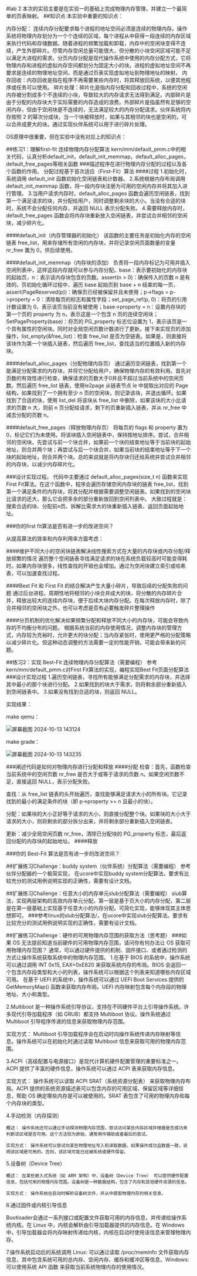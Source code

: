 #lab 2
本次的实验主要是在实验一的基础上完成物理内存管理，并建立一个最简单的页表映射。
##知识点
本实验中重要的知识点：

内存分配：
连续内存分配要求每个进程的地址空间必须是连续的物理内存。操作系统将物理内存划分为一个个连续的区域，每个进程从中获得一段连续的内存区域来执行代码和存储数据。随着进程的频繁加载和卸载，内存中的空闲块变得不连续，产生外部碎片。尽管内存空闲总量可能很大，但分散的小块空闲区域可能不足以满足大进程的需求。分页内存分配是现代操作系统中使用的内存分配方式，它将物理内存和进程的虚拟内存空间都划分为固定大小的块。进程的虚拟地址空间不再要求是连续的物理地址空间，而是通过页表实现虚拟地址到物理地址的映射。
内存回收：内存回收是指在程序不再需要某些内存时，将其释放回系统，以便其他程序或任务可以使用。
碎片处理：碎片化是指内存分配和回收过程中，系统的空闲内存被分割成多个不连续的小块，导致较大的内存请求无法得到满足。内部碎片是由于分配的内存块大于实际需要的内存造成的浪费。外部碎片是指虽然有足够的空闲内存，但由于空闲块是不连续的，无法满足较大的内存分配请求。伙伴系统将内存按照 2 的幂次分成块，当一个块被释放时，如果与其相邻的块也是空闲的，可以合并成更大的块。通过实现伙伴系统可以用于进行碎片处理。

OS原理中很重要，但在实验中没有对应上的知识点：

##练习1：理解first-fit 连续物理内存分配算法
kern/mm/default_pmm.c中的相关代码，认真分析default_init，default_init_memmap，default_alloc_pages， default_free_pages等相关函数
###描述程序在进行物理内存分配的过程以及各个函数的作用。
分配过程基于首次适应（First-Fit）算法
####过程
1.初始化时，系统调用 default_init 函数初始化空闲链表和计数器。
2.系统根据内存布局调用 default_init_memmap 函数，将一段内存块注册为可用的空闲内存并将其加入进行管理。
3.当用户请求内存时，default_alloc_pages 函数会遍历空闲链表，找到第一个满足请求的块，并分配给用户，同时调整剩余块的大小。当没有合适的块时，系统不会分配任何内存，并返回 NULL 表示分配失败。
4.需要释放内存时，default_free_pages 函数会将内存块重新放入空闲链表，并尝试合并相邻的空闲块，减少碎片化。

####default_init（内存管理器的初始化）
该函数的主要任务是初始化内存的空闲链表 free_list，用来存储所有空闲的内存块，并将记录空闲页面数量的变量 nr_free 置为 0，供后续使用。

####default_init_memmap（内存块的添加）
负责将一段内存标记为可用并插入空闲列表中，这样这段内存就可以参与内存分配。base：表示要初始化的内存块的起始页，n：表示该内存块包含的页数。assert(n > 0)：确保传入的页数 n 是有效的。页初始化循环过程中，遍历 base 起始页到 base + n 结束的每一页，assert(PageReserved(p))：确保页已经被保留并且未使用；p->flags = p->property = 0：清除每页的标志和属性字段；set_page_ref(p, 0)：将页的引用计数设置为 0，表示该页当前没有被使用；base->property = n：设置内存块的第一个页的 property 为 n，表示这是一个包含 n 页的连续空闲块；SetPageProperty(base)：将页的 PG_property 标志位设置为 1，表示该页是一个具有属性的空闲块。同时对全局空闲页数计数进行了更新。接下来实现页的添加操作，list_empty(&free_list)：检查 free_list 是否为空链表。如果是，则直接将该块作为第一个块插入链表，然后遍历 free_list，查找适当的位置插入新的内存块。

####default_alloc_pages（分配物理内存页）
通过遍历空闲链表，找到第一个能满足分配需求的内存块，并将它分配给用户，确保物理内存的有效利用。首先对页数的有效性进行检查，确保请求的页数大于0并且不超过当前系统中的空闲页数。然后遍历 free_list 链表，使用le2page 从链表节点 le 中提取出对应的 Page 结构，如果找到了一个拥有至少 n 页的空闲块，则记录该块，并退出循环。如果找到了合适的块，使用 list_del 将该块从 free_list 中删除，如果该块的大小比请求的页数 n 大，则前 n 页分配给请求，剩下的页重新插入链表，并从 nr_free 中减去分配的页数 n。

####default_free_pages（释放物理内存页）
将每页的 flags 和 property 置为 0，标记它们为未使用。将该块插入空闲链表中，保持按地址排序。尝试，合并相邻的空闲块，先尝试与前一个块合并，如果前一个块的结束地址等于当前块的起始地址，则合并两个块；再尝试与后一个块合并，如果当前块的结束地址等于下一个块的起始地址，则合并两个块。总的来说就是将内存块归还给系统并尝试合并相邻的内存块，以减少内存碎片化。

###设计实现过程。
代码中主要通过 default_alloc_pages(size_t n) 函数来实现First Fit算法。在这个函数中，程序会遍历存储空闲内存块的链表 free_list，找到第一个满足条件的内存块，将其分配并根据需要调整空闲链表。如果找到的空闲块比请求的还大，那么它会把多余的部分重新放回到空闲列表中。
大致过程就是：搜索合适的块、分配前n页、拆解比需求大的块重新插入链表、返回页面起始地址。

###你的first fit算法是否有进一步的改进空间？

从提高算法的效率和内存利用率方面考虑：

####维护不同大小的空闲块链表解决线性搜索方式在大量的内存块或内存分配/释放频繁的情况
遍历整个空闲链表寻找满足请求的块在系统负载较高时可能变得耗时。如果内存块很多，线性查找的开销也会增加。通过为空闲块建立索引或哈希表，可以加速查找过程。

####Best Fit 和 First Fit 的结合解决产生大量小碎片，导致后续的分配失败的问题
通过后台进程，周期性地将相邻的小块合并成大的块，将分散的内存碎片合并，释放出较大的连续内存块，便于后续大块内存分配。在每次释放内存时，除了合并相邻的空闲块之外，也可以考虑是否有必要触发碎片整理操作

####分页机制的优化解决如果频繁分配和释放不同大小的内存块，可能会导致内存的不均衡分布的问题。
根据系统当前的内存使用情况，调整内存块的管理方式，内存较为充裕时，允许更大的块分配；当内存紧张时，使用更严格的分配策略以减少碎片化。但这种动态调整的方法需要一定的性能开销，可能会带来新的问题。

##练习2：实现 Best-Fit 连续物理内存分配算法（需要编程）
参考kern/mm/default_pmm.c对First Fit算法的实现，编程实现Best Fit页面分配算法
###设计实现过程
1.遍历空闲链表，寻找所有能够满足分配需求的内存块，并选择其中最小的那个块进行分配。
2.如果找到的块大于需求，则将剩余部分重新插入到空闲链表中。
3.如果没有找到合适的块，则返回 NULL。

实现结果：

make qemu：

![屏幕截图 2024-10-13 143124](https://github.com/user-attachments/assets/b158ac5c-54ba-44aa-8e6e-f356c8dbcb53)

make grade：

![屏幕截图 2024-10-13 143235](https://github.com/user-attachments/assets/c9b8fe39-b338-4db9-8a91-dd9266b53fbc)

###阐述代码是如何对物理内存进行分配和释放
####分配
检查：首先，函数检查当前系统中的空闲页数 nr_free 是否大于或等于请求的页数 n。如果空闲页数不足，直接返回 NULL，表示分配失败。

查找：从 free_list 链表的头开始遍历，查找能够满足请求大小的所有块。它记录找到的最小的满足条件的块（即 p->property >= n 且最小的块）。

分配：如果块的大小正好等于请求的大小，则直接分配整个块。如果块的大小大于请求的大小，则将剩余的部分拆分出来，并将剩余部分重新插入空闲链表。

更新：减少全局空闲页数 nr_free，清除已分配块的 PG_property 标志，最后返回分配的内存块的起始地址。
####释放

###你的 Best-Fit 算法是否有进一步的改进空间？


##扩展练习Challenge：buddy system（伙伴系统）分配算法（需要编程）
参考伙伴分配器的一个极简实现， 在ucore中实现buddy system分配算法，要求有比较充分的测试用例说明实现的正确性，需要有设计文档。

##扩展练习Challenge：任意大小的内存单元slub分配算法（需要编程）
slub算法，实现两层架构的高效内存单元分配，第一层是基于页大小的内存分配，第二层是在第一层基础上实现基于任意大小的内存分配。可简化实现，能够体现其主体思想即可。
###参考linux的slub分配算法/，在ucore中实现slub分配算法。要求有比较充分的测试用例说明实现的正确性，需要有设计文档。

##扩展练习Challenge：硬件的可用物理内存范围的获取方法（思考题）
###如果 OS 无法提前知道当前硬件的可用物理内存范围，请问你有何办法让 OS 获取可用物理内存范围？
通常，可以通过硬件提供的机制、固件接口、或者通过检测的方式让操作系统获取系统中的物理内存范围。
1.在基于 BIOS 的系统中，操作系统可以通过调用 INT 0x15, EAX=0xE820 来获取系统内存的布局。BIOS 会返回一个包含内存段类型和大小的列表，操作系统可以根据这个列表来知道哪些内存区域可用。
在基于 UEFI 的系统中，操作系统可以通过 UEFI Boot Services 提供的 GetMemoryMap() 函数来获取内存布局。UEFI 内存映射包含每个内存段的物理地址、大小和类型。

2.Multiboot 是一种操作系统引导协议，支持在不同硬件平台上引导操作系统。许多现代引导加载程序（如 GRUB）都支持 Multiboot 协议。操作系统通过 Multiboot 引导程序传递的信息来获取物理内存范围。

实现方式： Multiboot 引导加载程序会在启动时向操作系统传递内存映射等信息。操作系统可以在初始化时通过读取 Multiboot 信息来获取可用的物理内存范围。

3.ACPI（高级配置与电源接口）是现代计算机硬件配置管理的重要标准之一。ACPI 提供了丰富的硬件信息，操作系统可以通过 ACPI 表来获取内存信息。

实现方式： 操作系统可以读取 ACPI SRAT（系统资源分配表） 来获取物理内存布局。ACPI 提供的系统资源描述表可以包含内存的可用区域、保留区域等详细信息，帮助 OS 确定哪些内存是可以被使用的。SRAT 表包含了可用的物理内存和每个内存块的类型。

4.手动检测（内存探测）

    概述： 操作系统还可以通过手动探测物理内存范围，尝试访问某些内存区域并根据是否成功来判断该区域是否可用。这个方法较为原始，通常用作辅助或者最后的尝试。

    实现方式： 操作系统可以尝试向某些物理地址写入和读取数据，如果操作成功且数据一致，说明该区域是可用的。否则，该区域可能已经被系统或硬件保留。

5.设备树（Device Tree）

    概述： 在某些嵌入式系统（如 ARM 架构）中，设备树（Device Tree） 可以提供硬件配置信息，包括可用的物理内存范围。设备树是一种数据结构，包含了内存和其他硬件资源的信息。

    实现方式： 操作系统在启动时解析设备树文件，并从中提取物理内存的相关信息。
    
6.通过固件或内核引导信息

Bootloader会通过一系列接口或配置文件获取可用的内存信息，并传递给操作系统内核。在 Linux 中，内核会解析由引导加载器提供的内存信息。在 Windows 中，引导加载器会将内存映射传递给内核，内核在启动时使用该信息来管理物理内存。

7.操作系统启动后的系统调用
Linux: 可以通过读取 /proc/meminfo 文件获取内存信息，其中包含系统可用的总内存、空闲内存、缓存和缓冲区等信息。Windows: 可以使用系统 API 函数 来获取当前系统物理内存的使用情况。
